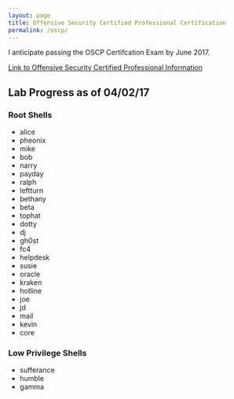 ```yaml
---
layout: page
title: Offensive Security Certified Professional Certification
permalink: /oscp/
---
```

I anticipate passing the OSCP Certifcation Exam by June 2017.

[Link to Offensive Security Certified Professional Information](https://www.offensive-security.com/information-security-certifications/oscp-offensive-security-certified-professional/)

## Lab Progress as of 04/02/17
### Root Shells
  * alice
  * pheonix
  * mike
  * bob
  * narry
  * payday
  * ralph
  * leftturn
  * bethany
  * beta
  * tophat
  * dotty
  * dj
  * gh0st
  * fc4
  * helpdesk
  * susie
  * oracle
  * kraken
  * hotline
  * joe
  * jd
  * mail
  * kevin
  * core

### Low Privilege Shells
  * sufferance
  * humble
  * gamma


